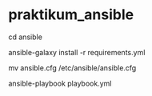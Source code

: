 # praktikum_ansible

cd ansible

ansible-galaxy install -r requirements.yml

mv ansible.cfg /etc/ansible/ansible.cfg 

ansible-playbook playbook.yml


